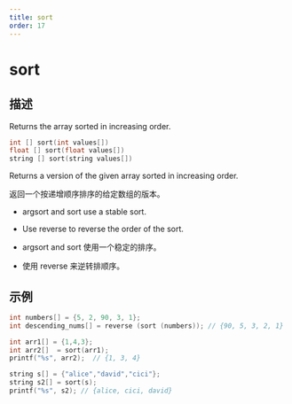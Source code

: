 ```yaml
---
title: sort
order: 17
---
```


# sort

## 描述

Returns the array sorted in increasing order.

```c
int [] sort(int values[])
float [] sort(float values[])
string [] sort(string values[])
```

Returns a version of the given array sorted in increasing order.

返回一个按递增顺序排序的给定数组的版本。

- argsort and sort use a stable sort.
- Use reverse to reverse the order of the sort.

- argsort and sort 使用一个稳定的排序。
- 使用 reverse 来逆转排顺序。

## 示例

```c
int numbers[] = {5, 2, 90, 3, 1};
int descending_nums[] = reverse (sort (numbers)); // {90, 5, 3, 2, 1}

int arr1[] = {1,4,3};
int arr2[]  = sort(arr1);
printf("%s", arr2);  // {1, 3, 4}

string s[] = {"alice","david","cici"};
string s2[] = sort(s);
printf("%s", s2); // {alice, cici, david}
```
